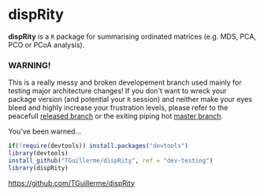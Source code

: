 # dispRity

**dispRity** is a `R` package for summarising ordinated matrices (e.g. MDS, PCA, PCO or PCoA analysis).

### WARNING!

This is a really messy and broken developement branch used mainly for testing major architecture changes! If you don't want to wreck your package version (and potential your `R` session) and neither make your eyes bleed and highly increase your frustration levels, please refer to the peacefull [released branch](https://github.com/TGuillerme/dispRity/tree/release) or the exiting piping hot [master branch](https://github.com/TGuillerme/dispRity).

You've been warned...

````r
if(!require(devtools)) install.packages("devtools")
library(devtools)
install_github("TGuillerme/dispRity", ref = "dev-testing")
library(dispRity)
````

https://github.com/TGuillerme/dispRity

